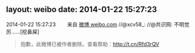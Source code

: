 layout: weibo
date: 2014-01-22 15:27:23
---
<meta name="referrer" content="no-referrer" />

2014-01-22 15:27:23  &nbsp;&nbsp;&nbsp;&nbsp;&nbsp;&nbsp; 来自 <a href="http://weibo.com/" rel="nofollow">微博 weibo.com</a>
//@xcv58_: //@共识网: 不明觉厉……[挖鼻屎]
>  抱歉，此微博已被作者删除。查看帮助：http://t.cn/Rfd3rQV
